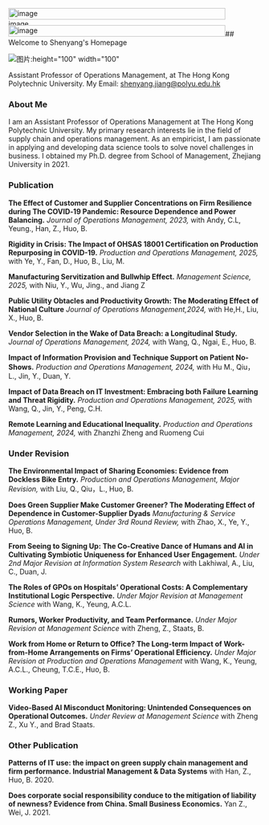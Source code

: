 <img width="432" height="23" alt="image" src="https://github.com/user-attachments/assets/80215da1-c3cc-4efc-9867-c21e0e65db4e" /><img width="432" height="11" alt="image" src="https://github.com/user-attachments/assets/75d80423-fdad-42b6-90b7-a044235ea6b8" /><img width="432" height="23" alt="image" src="https://github.com/user-attachments/assets/e27bb2dd-01ae-49ad-aaef-105f38bedc71" />## Welcome to Shenyang's Homepage

![图片:height="100" width="100"](https://user-images.githubusercontent.com/106462349/210160681-06b07a8e-5d54-4924-a76b-bfcbb7327b8e.png) 


Assistant Professor of Operations Management, at The Hong Kong Polytechnic University.
My Email: shenyang.jiang@polyu.edu.hk

### About Me
I am an Assistant Professor of Operations Management at The Hong Kong Polytechnic University. My primary research interests lie in the field of supply chain and operations management. As an empiricist, I am passionate in applying and developing data science tools to solve novel challenges in business. I obtained my Ph.D. degree from School of Management, Zhejiang University in 2021.

### Publication

**The Effect of Customer and Supplier Concentrations on Firm Resilience during The COVID‐19 Pandemic: Resource Dependence and Power Balancing.** _Journal of Operations Management, 2023,_ with Andy, C.L, Yeung., Han, Z., Huo, B.

**Rigidity in Crisis: The Impact of OHSAS 18001 Certification on Production Repurposing in COVID-19.** _Production and Operations Management, 2025,_ with Ye, Y., Fan, D., Huo, B., Liu, M.

**Manufacturing Servitization and Bullwhip Effect.** _Management Science, 2025,_ with Niu, Y., Wu, Jing., and Jiang Z

**Public Utility Obtacles and Productivity Growth: The Moderating Effect of National Culture** _Journal of Operations Management,2024,_ with He,H., Liu, X., Huo, B.

**Vendor Selection in the Wake of Data Breach: a Longitudinal Study.** _Journal of Operations Management, 2024,_ with Wang, Q., Ngai, E., Huo, B.

**Impact of Information Provision and Technique Support on Patient No-Shows.** _Production and Operations Management, 2024,_ with Hu M., Qiu，L., Jin, Y., Duan, Y.

**Impact of Data Breach on IT Investment: Embracing both Failure Learning and Threat Rigidity.** _Production and Operations Management, 2025,_ with Wang, Q., Jin, Y., Peng, C.H.

**Remote Learning and Educational Inequality.** _Production and Operations Management, 2024,_ with Zhanzhi Zheng and Ruomeng Cui

### Under Revision

**The Environmental Impact of Sharing Economies: Evidence from Dockless Bike Entry.** _Production and Operations Management, Major Revision,_ with Liu, Q., Qiu，L., Huo, B.

**Does Green Supplier Make Customer Greener? The Moderating Effect of Dependence in Customer-Supplier Dyads** _Manufacturing & Service Operations Management, Under 3rd Round Review,_ with Zhao, X., Ye, Y., Huo, B.

**From Seeing to Signing Up: The Co-Creative Dance of Humans and AI in Cultivating Symbiotic Uniqueness for Enhanced User Engagement.** _Under 2nd Major Revision at Information System Research_ with Lakhiwal, A., Liu, C., Duan, J.

**The Roles of GPOs on Hospitals’ Operational Costs: A Complementary Institutional Logic Perspective.** _Under Major Revision at Management Science_ with Wang, K., Yeung, A.C.L. 

**Rumors, Worker Productivity, and Team Performance.** _Under Major Revision at Management Science_ with Zheng, Z., Staats, B.

**Work from Home or Return to Office? The Long-term Impact of Work-from-Home Arrangements on Firms’ Operational Efficiency.** _Under Major Revision at Production and Operations Management_ with Wang, K., Yeung, A.C.L., Cheung, T.C.E., Huo, B. 

### Working Paper

**Video-Based AI Misconduct Monitoring: Unintended Consequences on Operational Outcomes.** _Under Review at Management Science_ with Zheng Z., Xu Y., and Brad Staats. 





### Other Publication

**Patterns of IT use: the impact on green supply chain management and firm performance. Industrial Management & Data Systems** with Han, Z., Huo, B. 2020.

**Does corporate social responsibility conduce to the mitigation of liability of newness? Evidence from China. Small Business Economics.** Yan Z., Wei, J. 2021.


